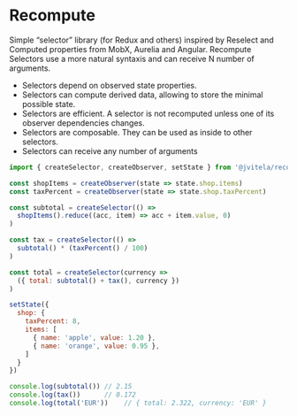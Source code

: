 # Recompute

Simple “selector” library (for Redux and others) inspired by Reselect and Computed properties from MobX, Aurelia and Angular.
Recompute Selectors use a more natural syntaxis and can receive N number of arguments.

* Selectors depend on observed state properties.
* Selectors can compute derived data, allowing to store the minimal possible state.
* Selectors are efficient. A selector is not recomputed unless one of its observer dependencies changes.
* Selectors are composable. They can be used as inside to other selectors.
* Selectors can receive any number of arguments

```js
import { createSelector, createObserver, setState } from '@jvitela/recompute'

const shopItems = createObserver(state => state.shop.items)
const taxPercent = createObserver(state => state.shop.taxPercent)

const subtotal = createSelector(() => 
  shopItems().reduce((acc, item) => acc + item.value, 0)
)

const tax = createSelector(() => 
  subtotal() * (taxPercent() / 100)
)

const total = createSelector(currency => 
  ({ total: subtotal() + tax(), currency })
)

setState({
  shop: {
    taxPercent: 8,
    items: [
      { name: 'apple', value: 1.20 },
      { name: 'orange', value: 0.95 },
    ]
  }
})

console.log(subtotal()) // 2.15
console.log(tax())      // 0.172
console.log(total('EUR'))    // { total: 2.322, currency: 'EUR' }

```
